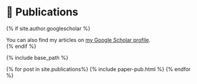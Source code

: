 # 📝 Publications
{% if site.author.googlescholar %}
  <div class="wordwrap">You can also find my articles on <a href="{{site.author.googlescholar}}">my Google Scholar profile</a>.</div>
{% endif %}


{% include base_path %}

<!-- 读取publications这个colloction里面的所有内容并按 archive-single的格式渲染出来 -->
{% for post in site.publications%}
  {% include paper-pub.html %}
{% endfor %}

<br>
